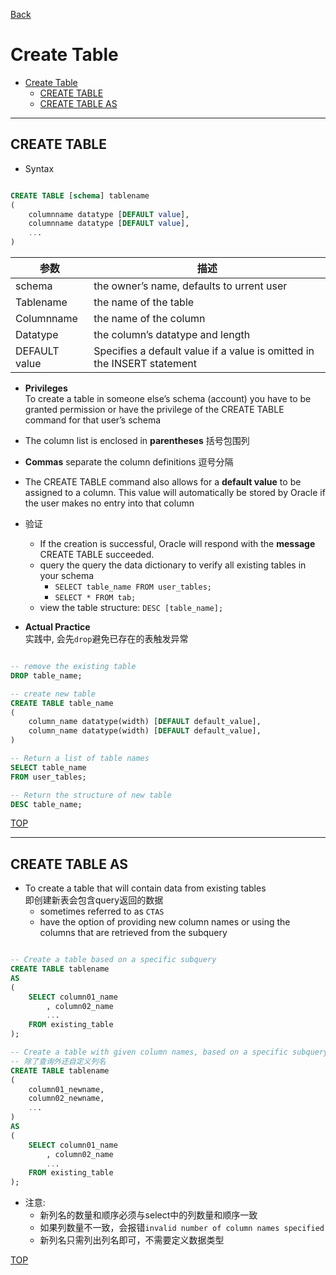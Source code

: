 [Back](../index.md)

# Create Table

- [Create Table](#create-table)
    - [CREATE TABLE](#create-table-1)
    - [CREATE TABLE AS](#create-table-as)

---

## CREATE TABLE

- Syntax

```sql

CREATE TABLE [schema] tablename
(
    columnname datatype [DEFAULT value],
    columnname datatype [DEFAULT value], 
    ...
)

```

|参数|描述|
|---|---|
|schema|the owner’s name, defaults to urrent user|
|Tablename|the name of the table|
|Columnname|the name of the column|
|Datatype|the column’s datatype and length|
|DEFAULT value|Specifies a default value if a value is omitted in the INSERT statement|


- **Privileges**<br>
    To create a table in someone else’s schema (account) you have to be granted permission or have the privilege of the CREATE TABLE command for that user’s schema
- The column list is enclosed in **parentheses**
    括号包围列
- **Commas** separate the column definitions
    逗号分隔
- The CREATE TABLE command also allows for a **default value** to be assigned to a column. This value will automatically be stored by Oracle if the user makes no entry into that column


- 验证
    - If the creation is successful, Oracle will respond with the **message** CREATE TABLE succeeded.
    - query the query the data dictionary to verify all existing tables in your schema
        - `SELECT table_name FROM user_tables;`
        - `SELECT * FROM tab;`
    - view the table structure: `DESC [table_name];`

- **Actual Practice**<br>
    实践中, 会先`drop`避免已存在的表触发异常

```sql

-- remove the existing table
DROP table_name;

-- create new table
CREATE TABLE table_name
(
    column_name datatype(width) [DEFAULT default_value],
    column_name datatype(width) [DEFAULT default_value],
)

-- Return a list of table names
SELECT table_name
FROM user_tables;

-- Return the structure of new table
DESC table_name;

```

[TOP](#create-table)

---

## CREATE TABLE AS

- To create a table that will contain data from existing tables<br>
    即创建新表会包含query返回的数据<br>
    - sometimes referred to as `CTAS`
    - have the option of providing new column names or using the columns that are retrieved from the subquery

```sql

-- Create a table based on a specific subquery
CREATE TABLE tablename 
AS
(
    SELECT column01_name
        , column02_name
        ...
    FROM existing_table
);

-- Create a table with given column names, based on a specific subquery
-- 除了查询外还自定义列名
CREATE TABLE tablename 
(
    column01_newname,
    column02_newname,
    ...
)
AS
(
    SELECT column01_name
        , column02_name
        ...
    FROM existing_table
);

```

- 注意: 
    - 新列名的数量和顺序必须与select中的列数量和顺序一致
    - 如果列数量不一致，会报错`invalid number of column names specified`
    - 新列名只需列出列名即可，不需要定义数据类型

[TOP](#create-table)
